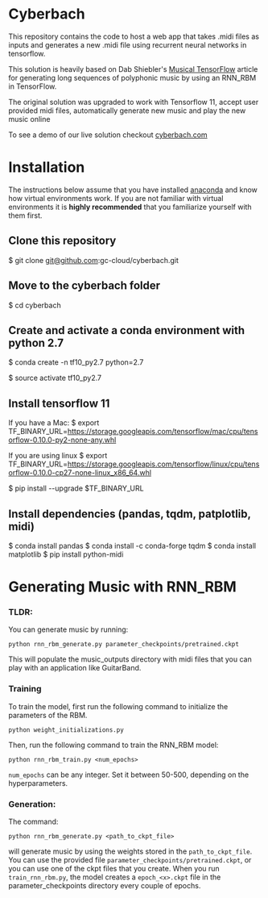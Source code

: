 # Cyberbach
This repository contains the code to host a web app that takes .midi files
as inputs and generates a new .midi file using recurrent neural networks in tensorflow.  


This solution is heavily based on Dab Shiebler's [Musical TensorFlow](http://danshiebler.com/2016-08-17-musical-tensorflow-part-two-the-rnn-rbm/) 
article for generating long sequences of polyphonic music by using an RNN_RBM in TensorFlow. 

The original solution was upgraded to work with Tensorflow 11, accept user provided  midi files, automatically generate
new music and play the new music online

To see a demo of our live solution checkout [cyberbach.com](cyberbach.com)



# Installation
The instructions below assume that you have installed [anaconda](https://www.continuum.io/downloads) and know how 
virtual environments work.  If you are not familiar with virtual environments it is **highly recommended** that 
you familiarize yourself with them first.    

## Clone this repository
$ git clone git@github.com:gc-cloud/cyberbach.git

## Move to the cyberbach folder

$ cd cyberbach

## Create and activate a conda environment with python 2.7

$ conda create -n tf10_py2.7 python=2.7

$ source activate tf10_py2.7

## Install tensorflow 11

If you have a Mac:
$ export TF_BINARY_URL=https://storage.googleapis.com/tensorflow/mac/cpu/tensorflow-0.10.0-py2-none-any.whl

If you are using linux
$ export TF_BINARY_URL=https://storage.googleapis.com/tensorflow/linux/cpu/tensorflow-0.10.0-cp27-none-linux_x86_64.whl

$ pip install --upgrade $TF_BINARY_URL

## Install dependencies (pandas, tqdm, patplotlib, midi)
$ conda install pandas
$ conda install -c conda-forge tqdm
$ conda install matplotlib
$ pip install python-midi

# Generating Music with RNN_RBM
### TLDR:
You can generate music by running:
```
python rnn_rbm_generate.py parameter_checkpoints/pretrained.ckpt
```
This will populate the music_outputs directory with midi files that you can play with an application like GuitarBand.

### Training
To train the model, first run the following command to initialize the parameters of the RBM.
```
python weight_initializations.py
```
Then, run the following command to train the RNN_RBM model:
```
python rnn_rbm_train.py <num_epochs>
```
`num_epochs` can be any integer. Set it between 50-500, depending on the hyperparameters.

### Generation:
The command:
```
python rnn_rbm_generate.py <path_to_ckpt_file>
```
will generate music by using the weights stored in the `path_to_ckpt_file`. You can use the provided file `parameter_checkpoints/pretrained.ckpt`, or you can use one of the ckpt files that you create. When you run `train_rnn_rbm.py`, the model creates a `epoch_<x>.ckpt` file in the parameter_checkpoints directory every couple of epochs. 


